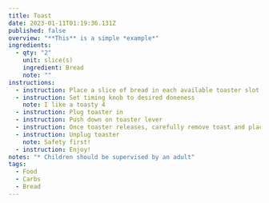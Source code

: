 ```yaml
---
title: Toast
date: 2023-01-11T01:19:36.131Z
published: false
overview: "**This** is a simple *example*"
ingredients:
  - qty: "2"
    unit: slice(s)
    ingredient: Bread
    note: ""
instructions:
  - instruction: Place a slice of bread in each available toaster slot
  - instruction: Set timing knob to desired doneness
    note: I like a toasty 4
  - instruction: Plug toaster in
  - instruction: Push down on toaster lever
  - instruction: Once toaster releases, carefully remove toast and place on serving plate
  - instruction: Unplug toaster
    note: Safety first!
  - instruction: Enjoy!
notes: "* Children should be supervised by an adult"
tags:
  - Food
  - Carbs
  - Bread
---
```


